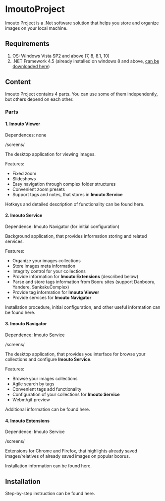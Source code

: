 # ImoutoProject
Imouto Project is a .Net software solution that helps you store and organize images on your local machine.

## Requirements
1. OS: Windows Vista SP2 and above (7, 8, 8.1, 10)
2. .NET Framework 4.5 (already installed on windows  8 and above, [can be downloaded here](http://www.microsoft.com/ru-ru/download/details.aspx?id=44927))

## Content
Imouto Project contains 4 parts. You can use some of them independently, but others depend on each other.

### Parts

#### 1. Imouto Viewer
Dependences: none

/screens/

The desktop application for viewing images. 

Features:
* Fixed zoom
* Slideshows
* Easy navigation through complex folder structures
* Convenient zoom presets
* Support tags and notes, that stores in **Imouto Service**

Hotkeys and detailed description of functionality can be found here.

#### 2. Imouto Service
Dependence: Imouto Navigator (for initial configuration)

Background application, that provides information storing and related services.

Features:
* Organize your images collections
* Store images meta information
* Integrity control for your collections
* Provide information for **Imouto Extensions** (described below)
* Parse and store tags information from Booru sites (support Danbooru, Yandere, SankakuComplex)
* Provide tag information for **Imouto Viewer**
* Provide services for **Imouto Navigator**

Installation procedure, initial configuration, and other useful information can be found here.

#### 3. Imouto Navigator
Dependence: Imouto Service

/screens/

The desktop application, that provides you interface for browse your collections and configure **Imouto Service**.

Features:
* Browse your images collections
* Agile search by tags
* Convenient tags add functionality
* Configuration of your collections for **Imouto Service**
* Webm/gif preview

Additional information can be found here.

#### 4. Imouto Extensions
Dependence: Imouto Service

/screens/

Extensions for Chrome and Firefox, that highlights already saved images/relatives of already saved images on popular boorus.

Installation information can be found here.

## Installation

Step-by-step instruction can be found here.
